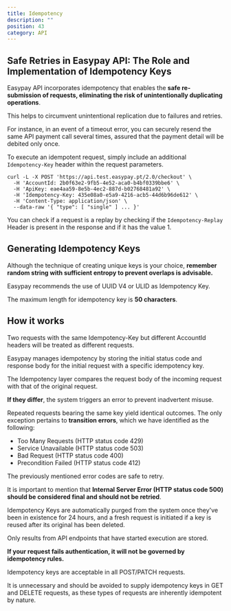 ```yaml
---
title: Idempotency
description: ""
position: 43
category: API
---
```


## Safe Retries in Easypay API: The Role and Implementation of Idempotency Keys

Easypay API incorporates idempotency that enables the **safe re-submission of requests, eliminating the risk of unintentionally duplicating operations**.

This helps to circumvent unintentional replication due to failures and retries.

For instance, in an event of a timeout error, you can securely resend the same API payment call several times, assured that the payment detail will be debited only once.

To execute an idempotent request, simply include an additional `Idempotency-Key` header within the request parameters.

```shell
curl -L -X POST 'https://api.test.easypay.pt/2.0/checkout' \ 
  -H 'AccountId: 2b0f63e2-9fb5-4e52-aca0-b4bf0339bbe6' \ 
  -H 'ApiKey: eae4aa59-8e5b-4ec2-887d-b02768481a92' \ 
  -H 'Idempotency-Key: 435e08a0-e5a9-4216-acb5-44d6b96de612' \ 
  -H 'Content-Type: application/json' \ 
  --data-raw '{ "type": [ "single" ] ... }'
```

You can check if a request is a replay by checking if the `Idempotency-Replay` Header is present in the response and if it has the value 1.

## Generating Idempotency Keys
Although the technique of creating unique keys is your choice, **remember random string with sufficient entropy to prevent overlaps is advisable.**

Easypay recommends the use of UUID V4 or ULID as Idempotency Key.

The maximum length for idempotency key is **50 characters**.

## How it works
Two requests with the same Idempotency-Key but different AccountId headers will be treated as different requests.

Easypay manages idempotency by storing the initial status code and response body for the initial request with a specific idempotency key.

The Idempotency layer compares the request body of the incoming request with that of the original request.

**If they differ**, the system triggers an error to prevent inadvertent misuse.

Repeated requests bearing the same key yield identical outcomes. The only exception pertains to **transition errors**, which we have identified as the following:

* Too Many Requests (HTTP status code 429)
* Service Unavailable (HTTP status code 503)
* Bad Request (HTTP status code 400)
* Precondition Failed (HTTP status code 412)

The previously mentioned error codes are safe to retry.

It is important to mention that **Internal Server Error (HTTP status code 500) should be considered final and should not be retried**.

Idempotency Keys are automatically purged from the system once they've been in existence for 24 hours, and a fresh request is initiated if a key is reused after its original has been deleted.

Only results from API endpoints that have started execution are stored.

**If your request fails authentication, it will not be governed by idempotency rules.**

Idempotency keys are acceptable in all POST/PATCH requests.

It is unnecessary and should be avoided to supply idempotency keys in GET and DELETE requests, as these types of requests are inherently idempotent by nature.
